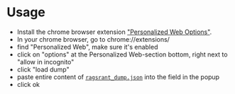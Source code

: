 # Usage

* Install the chrome browser extension ["Personalized Web Options"](https://chrome.google.com/webstore/detail/personalized-web/plcnnpdmhobdfbponjpedobekiogmbco).
* In your chrome browser, go to chrome://extensions/
* find "Personalized Web", make sure it's enabled
* click on "options" at the Personalized Web-section bottom, right next to "allow in incognito"
* click "load dump"
* paste entire content of [`ragsrant_dump.json`](https://raw.github.com/jnaO/ranger_rants/master/ragsrant_dump.json) into the field in the popup
* click ok


